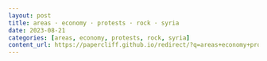 ```yaml
---
layout: post
title: areas · economy · protests · rock · syria
date: 2023-08-21
categories: [areas, economy, protests, rock, syria]
content_url: https://papercliff.github.io/redirect/?q=areas+economy+protests+rock+syria&tbs=cdr:1,cd_min:8/20/2023,cd_max:8/22/2023
---
```

